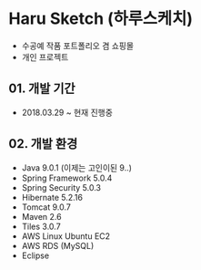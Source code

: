 # Haru Sketch (하루스케치)
- 수공예 작품 포트폴리오 겸 쇼핑몰
- 개인 프로젝트

## 01. 개발 기간
- 2018.03.29 ~ 현재 진행중

## 02. 개발 환경
- Java 9.0.1 (이제는 고인이된 9..)
- Spring Framework 5.0.4
- Spring Security 5.0.3
- Hibernate 5.2.16
- Tomcat 9.0.7
- Maven 2.6
- Tiles 3.0.7
- AWS Linux Ubuntu EC2
- AWS RDS (MySQL)
- Eclipse
